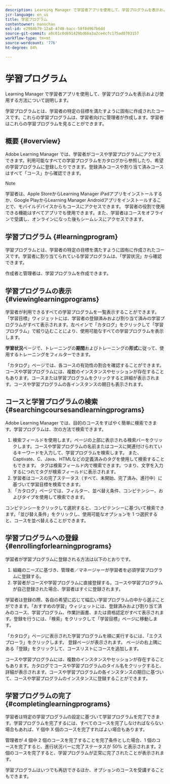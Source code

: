 ```yaml
---
description: Learning Manager で学習者アプリを使用して、学習プログラムを表示および使用する方法について説明します。
jcr-language: en_us
title: 学習プログラム
contentowner: manochan
exl-id: e2984b79-12a8-4748-bacc-58f8d967b6dd
source-git-commit: a0c01c0d691429bd66a3a2ce4cfc175ad0703157
workflow-type: tm+mt
source-wordcount: '776'
ht-degree: 84%

---
```


# 学習プログラム

Learning Manager で学習者アプリを使用して、学習プログラムを表示および使用する方法について説明します。

学習プログラムとは、学習者の特定の目標を満たすように固有に作成されたコースです。これらの学習プログラムは、学習者向けに管理者が作成します。学習者はこれらの学習プログラムを見ることができます。

## 概要 {#overview}

Adobe Learning Manager では、学習者がコースや学習プログラムにアクセスできます。利用可能なすべての学習プログラムをカタログから参照したり、希望の学習プログラムに登録したりできます。登録済みコースや割り当て済みコースはすべて「コース」から確認できます。

>[!NOTE]
>
>学習者は、Apple StoreからLearning Manager iPadアプリをインストールするか、Google PlayからLearning Manager Androidアプリをインストールすることで、モバイルデバイスからもコースにアクセスできます。 学習者の役割で使用できる機能はすべてアプリでも使用できます。また、学習者はコースをオフラインで受講し、オンラインになった後もシームレスにアクセスできます。

## 学習プログラム {#learningprogram}

学習プログラムとは、学習者の特定の目標を満たすように固有に作成されたコースです。学習者に割り当てられている学習プログラムは、「学習状況」から確認できます。

作成者と管理者は、学習プログラムを作成できます。

## 学習プログラムの表示 {#viewinglearningprograms}

学習者が利用できるすべての学習プログラムを一覧表示することができます。「学習目標」ウィジェットには、学習者の登録済みおよび割り当て済みの学習プログラムがすべて表示されます。左ペインで「カタログ」をクリックして「学習プログラム」で絞り込むことにより、使用可能なすべての学習プログラムを表示します。

**学習状況**&#x200B;ページで、トレーニングの&#x200B;**期間**&#x200B;およびトレーニングの&#x200B;**形式**&#x200B;に従って、使用するトレーニングをフィルターできます。

「カタログ」ページでは、各コースの有効性の割合を確認することができます。コースや学習プログラムには、複数のインスタンスやセッションが存在することもあります。コースまたは学習プログラムをクリックすると詳細が表示されます。コースや学習プログラムの各インスタンスの期日も表示されます。

## コースと学習プログラムの検索 {#searchingcoursesandlearningprograms}

Adobe Learning Manager では、目的のコースをすばやく簡単に検索できます。学習プログラムは、次の方法で検索できます。

1. 検索フィールドを使用します。ページの上部に表示される検索バーをクリックします。コースや学習プログラムの名前またはコースに関連付けられているキーワードを入力して、学習プログラムを検索します。 また、Captivate、C、Java、HTMLなどの定義済みのタグを使用して検索することもできます。 タグは検索フィールド内で検索できます。つまり、文字を入力するにつれてタグが検索フィールドに表示されます。
1. 学習者はコースの完了ステータス（すべて、未開始、完了済み、進行中）に基づいて学習目標を検索できます。
1. 「カタログ」ページでは、フィルター、並べ替え条件、コンピテンシー、およびタイプを使用して検索できます。

コンピテンシーをクリックして選択すると、コンピテンシーに基づいて検索できます。「並び替え条件」をクリックし、使用可能なオプションを 1 つ選択すると、コースを並べ替えることができます。

## 学習プログラムへの登録 {#enrollingforlearningprograms}

学習者が学習プログラムに登録される方法は以下のとおりです。

1. 組織のニーズに基づき、管理者／マネージャーが学習者を必須学習プログラムに登録する。
1. 学習者がコースや学習プログラムに直接登録する。コースや学習プログラムが自己登録された場合、学習者はすぐに登録されます。

学習者は登録の際、各自の希望に応じて幅広い学習プログラムの中から選ぶことができます。「おすすめの学習」ウィジェットには、登録済みおよび割り当て済みのコース、学習プログラム、作業計画書、または資格認定がすべて表示されます。登録を行うには、「検索」をクリックして「学習目標」ページに移動します。

「カタログ」ページに表示された学習プログラムを順に実行するには、「エクスプローラ」をクリックします。 登録ページが表示されます。 ページの右上隅にある「登録」をクリックして、コースリストにコースを追加します。

コースや学習プログラムには、複数のインスタンスやセッションが存在することもあります。カタログでコースや学習プログラムのタイル名をクリックすると、詳細が表示されます。コースや学習プログラムの各インスタンスの期日に基づいて、コースや学習プログラムのインスタンスに登録することができます。

## 学習プログラムの完了 {#completinglearningprograms}

学習者は特定の学習プログラムの設定に基づいて学習プログラムを完了できます。学習プログラムを完了するには、すべてのコースを完了しなければならない場合もあれば、Y 個中 X 個のコースを完了すればよい場合もあります。

管理者が 4 個中 2 個のコースを完了することを完了条件とした場合、1 個のコースを完了すると、進行状況バーに完了ステータスが 50% と表示されます。2 個のコースを完了すると、学習プログラムが正常に完了されたことが表示されます。

学習プログラムはいつでも再訪できるほか、オプションのコースを受講することもできます。
